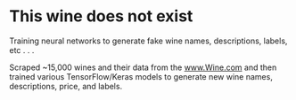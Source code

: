 # This wine does not exist
Training neural networks to generate fake wine names, descriptions, labels, etc . . .

Scraped ~15,000 wines and their data from the www.Wine.com and then trained various TensorFlow/Keras models to generate new wine names, descriptions, price, and labels.
